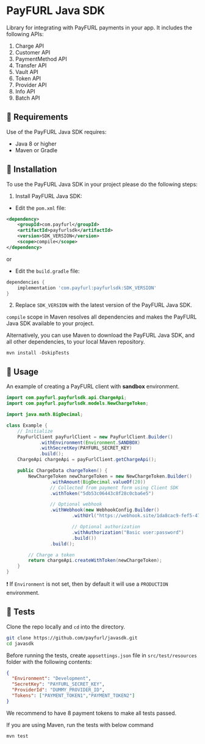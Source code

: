# PayFURL Java SDK

Library for integrating with PayFURL payments in your app. It includes the following APIs:

1. Charge API
2. Customer API
3. PaymentMethod API
4. Transfer API
5. Vault API
6. Token API
7. Provider API
8. Info API
9. Batch API

## 📄 Requirements

Use of the PayFURL Java SDK requires:

* Java 8 or higher
* Maven or Gradle

## 🧰 Installation

To use the PayFURL Java SDK in your project please do the following steps:

1. Install PayFURL Java SDK:

- Edit the `pom.xml` file:

```xml
<dependency>
    <groupId>com.payfurl</groupId>
    <artifactId>payfurlsdk</artifactId>
    <version>SDK_VERSION</version>
    <scope>compile</scope>
</dependency>
```
or 

- Edit the `build.gradle` file:

```groovy
dependencies {
    implementation 'com.payfurl:payfurlsdk:SDK_VERSION'
}
```


2. Replace `SDK_VERSION` with the latest version of the PayFURL Java SDK.

`compile` scope in Maven resolves all dependencies and makes the PayFURL Java SDK available to your project.

Alternatively, you can use Maven to download the PayFURL Java SDK, and all other dependencies, to your local Maven
repository.

```shell
mvn install -DskipTests
```

## 👷 Usage

An example of creating a PayFURL client with **sandbox** environment.

```java
import com.payfurl.payfurlsdk.api.ChargeApi;
import com.payfurl.payfurlsdk.models.NewChargeToken;

import java.math.BigDecimal;

class Example {
    // Initialize
    PayFurlClient payFurlClient = new PayFurlClient.Builder()
            .withEnvironment(Environment.SANDBOX)
            .withSecretKey(PAYFURL_SECRET_KEY)
            .build();
    ChargeApi chargeApi = payFurlClient.getChargeApi();

    public ChargeData chargeToken() {
        NewChargeToken newChargeToken = new NewChargeToken.Builder()
                .withAmount(BigDecimal.valueOf(20))
                // Collected from payment form using Client SDK
                .withToken("5db53c06443c8f28c0cba6e5")

                // Optional webhook
                .withWebhook(new WebhookConfig.Builder()
                        .withUrl("https://webhook.site/1da8cac9-fef5-47bf-a276-81856f73d7ca")

                        // Optional authorization
                        .withAuthorization("Basic user:password")
                        .build())
                .build();

        // Charge a token
        return chargeApi.createWithToken(newChargeToken);
    }
}
```

❗ If `Environment` is not set, then by default it will use a `PRODUCTION` environment.


## 🔨 Tests

Clone the repo locally and `cd` into the directory.

```sh
git clone https://github.com/payfurl/javasdk.git
cd javasdk
```

Before running the tests, create `appsettings.json` file in `src/test/resources` folder with the following contents:

```json
{
  "Environment": "Development",
  "SecretKey": "PAYFURL_SECRET_KEY",
  "ProviderId": "DUMMY_PROVIDER_ID",
  "Tokens": ["PAYMENT_TOKEN1","PAYMENT_TOKEN2"]
}
```

We recommend to have 8 payment tokens to make all tests passed.


If you are using Maven, run the tests with below command

```sh
mvn test
```
